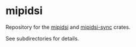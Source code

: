 # mipidsi

Repository for the [mipidsi](mipidsi/README.md) and [mipidsi-sync](mipidsi-async/README.md) crates.

See subdirectories for details.
